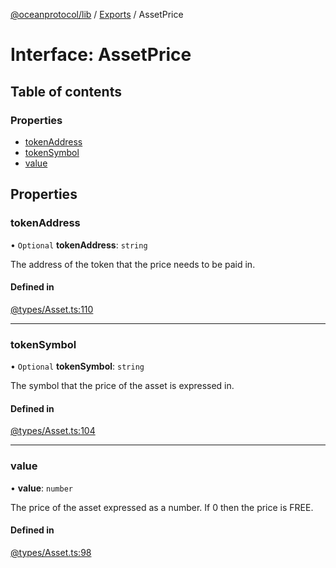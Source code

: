 [@oceanprotocol/lib](../README.md) / [Exports](../modules.md) / AssetPrice

# Interface: AssetPrice

## Table of contents

### Properties

- [tokenAddress](AssetPrice.md#tokenaddress)
- [tokenSymbol](AssetPrice.md#tokensymbol)
- [value](AssetPrice.md#value)

## Properties

### tokenAddress

• `Optional` **tokenAddress**: `string`

The address of the token that the price needs to be paid in.

#### Defined in

[@types/Asset.ts:110](https://github.com/oceanprotocol/ocean.js/blob/c99bc5c6/src/@types/Asset.ts#L110)

___

### tokenSymbol

• `Optional` **tokenSymbol**: `string`

The symbol that the price of the asset is expressed in.

#### Defined in

[@types/Asset.ts:104](https://github.com/oceanprotocol/ocean.js/blob/c99bc5c6/src/@types/Asset.ts#L104)

___

### value

• **value**: `number`

The price of the asset expressed as a number. If 0 then the price is FREE.

#### Defined in

[@types/Asset.ts:98](https://github.com/oceanprotocol/ocean.js/blob/c99bc5c6/src/@types/Asset.ts#L98)
